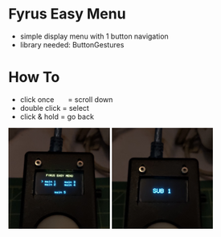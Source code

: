 # Fyrus Easy Menu

* simple display menu with 1 button navigation
* library needed: ButtonGestures

# How To

* click once &nbsp; &nbsp; &nbsp; = scroll down
* double click = select
* click & hold = go back

<p float="left">
<img src="image/IMG20231116092829.jpg" width="40%" />
<img src="image/IMG20231116092730.jpg" width="40%" />
</p>
